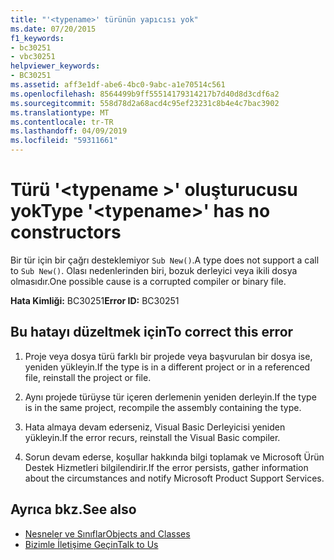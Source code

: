```yaml
---
title: "'<typename>' türünün yapıcısı yok"
ms.date: 07/20/2015
f1_keywords:
- bc30251
- vbc30251
helpviewer_keywords:
- BC30251
ms.assetid: aff3e1df-abe6-4bc0-9abc-a1e70514c561
ms.openlocfilehash: 8564499b9ff55514179314217b7d40d8d3cdf6a2
ms.sourcegitcommit: 558d78d2a68acd4c95ef23231c8b4e4c7bac3902
ms.translationtype: MT
ms.contentlocale: tr-TR
ms.lasthandoff: 04/09/2019
ms.locfileid: "59311661"
---
```

# <a name="type-typename-has-no-constructors"></a><span data-ttu-id="43179-102">Türü '\<typename >' oluşturucusu yok</span><span class="sxs-lookup"><span data-stu-id="43179-102">Type '\<typename>' has no constructors</span></span>
<span data-ttu-id="43179-103">Bir tür için bir çağrı desteklemiyor `Sub New()`.</span><span class="sxs-lookup"><span data-stu-id="43179-103">A type does not support a call to `Sub New()`.</span></span> <span data-ttu-id="43179-104">Olası nedenlerinden biri, bozuk derleyici veya ikili dosya olmasıdır.</span><span class="sxs-lookup"><span data-stu-id="43179-104">One possible cause is a corrupted compiler or binary file.</span></span>  
  
 <span data-ttu-id="43179-105">**Hata Kimliği:** BC30251</span><span class="sxs-lookup"><span data-stu-id="43179-105">**Error ID:** BC30251</span></span>  
  
## <a name="to-correct-this-error"></a><span data-ttu-id="43179-106">Bu hatayı düzeltmek için</span><span class="sxs-lookup"><span data-stu-id="43179-106">To correct this error</span></span>  
  
1. <span data-ttu-id="43179-107">Proje veya dosya türü farklı bir projede veya başvurulan bir dosya ise, yeniden yükleyin.</span><span class="sxs-lookup"><span data-stu-id="43179-107">If the type is in a different project or in a referenced file, reinstall the project or file.</span></span>  
  
2. <span data-ttu-id="43179-108">Aynı projede türüyse tür içeren derlemenin yeniden derleyin.</span><span class="sxs-lookup"><span data-stu-id="43179-108">If the type is in the same project, recompile the assembly containing the type.</span></span>  
  
3. <span data-ttu-id="43179-109">Hata almaya devam ederseniz, Visual Basic Derleyicisi yeniden yükleyin.</span><span class="sxs-lookup"><span data-stu-id="43179-109">If the error recurs, reinstall the Visual Basic compiler.</span></span>  
  
4. <span data-ttu-id="43179-110">Sorun devam ederse, koşullar hakkında bilgi toplamak ve Microsoft Ürün Destek Hizmetleri bilgilendirir.</span><span class="sxs-lookup"><span data-stu-id="43179-110">If the error persists, gather information about the circumstances and notify Microsoft Product Support Services.</span></span>  
  
## <a name="see-also"></a><span data-ttu-id="43179-111">Ayrıca bkz.</span><span class="sxs-lookup"><span data-stu-id="43179-111">See also</span></span>

- [<span data-ttu-id="43179-112">Nesneler ve Sınıflar</span><span class="sxs-lookup"><span data-stu-id="43179-112">Objects and Classes</span></span>](../../../visual-basic/programming-guide/language-features/objects-and-classes/index.md)
- [<span data-ttu-id="43179-113">Bizimle İletişime Geçin</span><span class="sxs-lookup"><span data-stu-id="43179-113">Talk to Us</span></span>](/visualstudio/ide/talk-to-us)
